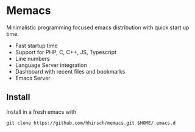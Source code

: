# Memacs
Minimalistic programming focused emacs distribution with quick start up time.

- Fast startup time
- Support for PHP, C, C++, JS, Typescript
- Line numbers 
- Language Server integration
- Dashboard with recent files and bookmarks
- Emacs Server

## Install
Install in a fresh emacs with
```
git clone https://github.com/hhirsch/memacs.git $HOME/.emacs.d
```
